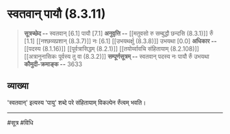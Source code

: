 # स्वतवान् पायौ (8.3.11)
> **सूत्रच्छेद --** स्वतवान् [6.1] पायौ [7.1]
> **अनुवृत्ति --** [[मतुवसो रु सम्बुद्धौ छन्दसि (8.3.1)]] रुँ [1.1] [[नश्छव्यप्रशान् (8.3.7)]] नः [6.1] [[उभयथर्क्षु (8.3.8)]] उभयथा [0.0]
> **अधिकार --** [[पदस्य (8.1.16)]] [[पूर्वत्रासिद्धम् (8.2.1)]] [[तयोर्य्वावचि संहितायाम्  (8.2.108)]] [[अत्रानुनासिकः पूर्वस्य तु वा (8.3.2)]]
> **सम्पूर्णसूत्रम् --** स्वतवान् पदस्य नः पायौ रुँ उभयथा
> **कौमुदी-क्रमाङ्क --** 3633

## व्याख्या

'स्वतवान्' इत्यस्य 'पायु' शब्दे परे संहितायाम् विकल्पेन रुँत्वम् भवति।

---
#सूत्र #विधि 